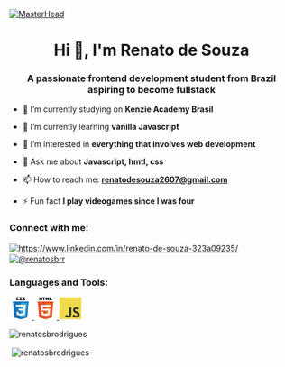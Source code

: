 [![MasterHead](https://media.istockphoto.com/vectors/javascript-concept-banner-header-vector-id1133769470?k=20&m=1133769470&s=170667a&w=0&h=OOBjRHlPWE17e66Vz21t9F3PhwryIDHrdXuYNFkqdiU=)](https://www.linkedin.com/in/renato-de-souza-323a09235/)
<h1 align="center">Hi 👋, I'm Renato de Souza</h1>
<h3 align="center">A passionate frontend development student from Brazil aspiring to become fullstack</h3>

- 📘 I’m currently studying on **Kenzie Academy Brasil**

- 🌱 I’m currently learning **vanilla Javascript**

- 👀 I’m interested in **everything that involves web development**

- 💬 Ask me about **Javascript, hmtl, css**

- 📫 How to reach me: **renatodesouza2607@gmail.com**

- ⚡ Fun fact **I play videogames since I was four**

<h3 align="left">Connect with me:</h3>
<p align="left">
<a href="https://www.linkedin.com/in/renato-de-souza-323a09235/" target="blank"><img align="center" src="https://raw.githubusercontent.com/rahuldkjain/github-profile-readme-generator/master/src/images/icons/Social/linked-in-alt.svg" alt="https://www.linkedin.com/in/renato-de-souza-323a09235/" height="30" width="40" /></a>
<a href="https://instagram.com/renatosbrr" target="blank"><img align="center" src="https://raw.githubusercontent.com/rahuldkjain/github-profile-readme-generator/master/src/images/icons/Social/instagram.svg" alt="@renatosbrr" height="30" width="40" /></a>
</p>

<h3 align="left">Languages and Tools:</h3>
<p align="left"> <a href="https://www.w3schools.com/css/" target="_blank" rel="noreferrer"> <img src="https://raw.githubusercontent.com/devicons/devicon/master/icons/css3/css3-original-wordmark.svg" alt="css3" width="40" height="40"/> </a> <a href="https://www.w3.org/html/" target="_blank" rel="noreferrer"> <img src="https://raw.githubusercontent.com/devicons/devicon/master/icons/html5/html5-original-wordmark.svg" alt="html5" width="40" height="40"/> </a> <a href="https://developer.mozilla.org/en-US/docs/Web/JavaScript" target="_blank" rel="noreferrer"> <img src="https://raw.githubusercontent.com/devicons/devicon/master/icons/javascript/javascript-original.svg" alt="javascript" width="40" height="40"/> </a> </p>

<p><img align="left" src="https://github-readme-stats.vercel.app/api/top-langs?username=renatosbrodrigues&show_icons=true&theme=tokyonight&title_color=800080&text_color=ffffff&bg_color=000000&locale=en&layout=compact" alt="renatosbrodrigues" /></p>
 &nbsp
<p>&nbsp;<img align="center" src="https://github-readme-stats.vercel.app/api?username=renatosbrodrigues&show_icons=true&theme=tokyonight&title_color=800080&text_color=ffffff&bg_color=000000&locale=en" alt="renatosbrodrigues" /></p>

